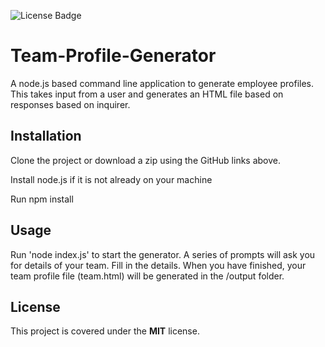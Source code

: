 ![License Badge](https://img.shields.io/badge/license-MIT-brightgreen)

# Team-Profile-Generator
A node.js based command line application to generate employee profiles. This takes input from a user and generates an HTML file based on responses based on inquirer.

## Installation

Clone the project or download a zip using the GitHub links above. 

Install node.js if it is not already on your machine

Run npm install 

## Usage

Run 'node index.js' to start the generator.
A series of prompts will ask you for details of your team. Fill in the details.
When you have finished, your team profile file (team.html) will be generated in the /output folder.

## License

This project is covered under the **MIT** license.



